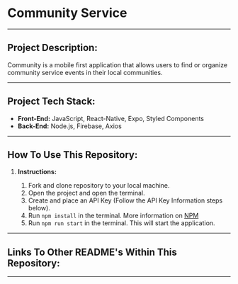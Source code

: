 # Community Service

---

## Project Description:

Community is a mobile first application that allows users to find or organize community service events in their local communities.

<p></p>

---

## Project Tech Stack:

- **Front-End:** JavaScript, React-Native, Expo, Styled Components
- **Back-End:** Node.js, Firebase, Axios

---

## How To Use This Repository:

1. **Instructions:**

   1. Fork and clone repository to your local machine.
   2. Open the project and open the terminal.
   3. Create and place an API Key (Follow the API Key Information steps below).
   4. Run `npm install` in the terminal. More information on [NPM](https://www.npmjs.com/)
   5. Run `npm run start` in the terminal. This will start the application.

---

## Links To Other README's Within This Repository:

---
